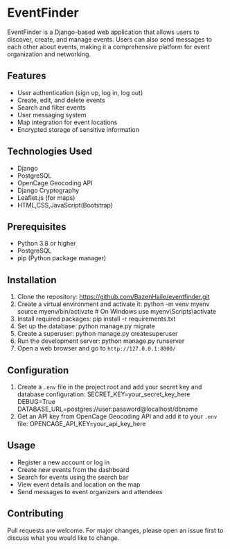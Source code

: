 # EventFinder

EventFinder is a Django-based web application that allows users to discover, create, and manage events. Users can also send messages to each other about events, making it a comprehensive platform for event organization and networking.

## Features
- User authentication (sign up, log in, log out)
- Create, edit, and delete events
- Search and filter events
- User messaging system
- Map integration for event locations
- Encrypted storage of sensitive information

## Technologies Used
- Django
- PostgreSQL
- OpenCage Geocoding API
- Django Cryptography
- Leaflet.js (for maps)
- HTML,CSS,JavaScript(Bootstrap)

## Prerequisites
- Python 3.8 or higher
- PostgreSQL
- pip (Python package manager)

## Installation
1. Clone the repository: https://github.com/BazenHaile/eventfinder.git
2. Create a virtual environment and activate it:
python -m venv myenv
source myenv/bin/activate  # On Windows use myenv\Scripts\activate
3. Install required packages:
pip install -r requirements.txt
4. Set up the database:
python manage.py migrate
5. Create a superuser:
python manage.py createsuperuser
6. Run the development server:
python manage.py runserver
7. Open a web browser and go to `http://127.0.0.1:8000/`

## Configuration

1. Create a `.env` file in the project root and add your secret key and database configuration:
SECRET_KEY=your_secret_key_here
DEBUG=True
DATABASE_URL=postgres://user:password@localhost/dbname
2. Get an API key from OpenCage Geocoding API and add it to your `.env` file:
OPENCAGE_API_KEY=your_api_key_here

## Usage

- Register a new account or log in
- Create new events from the dashboard
- Search for events using the search bar
- View event details and location on the map
- Send messages to event organizers and attendees

## Contributing

Pull requests are welcome. For major changes, please open an issue first to discuss what you would like to change.
